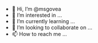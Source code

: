 - 👋 Hi, I’m @msgovea
- 👀 I’m interested in ...
- 🌱 I’m currently learning ...
- 💞️ I’m looking to collaborate on ...
- 📫 How to reach me ...

<!---
msgovea/msgovea is a ✨ special ✨ repository because its `README.md` (this file) appears on your GitHub profile.
You can click the Preview link to take a look at your changes.
--->
